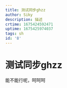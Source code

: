```yaml
---
title: 测试同步ghzz
author: Siky
description: 描述
crtime: 1675424592471
uptime: 1675425974037
tags: sh
id: '8'
---
```


# 测试同步ghzz

能不能行呢，呵呵呵

